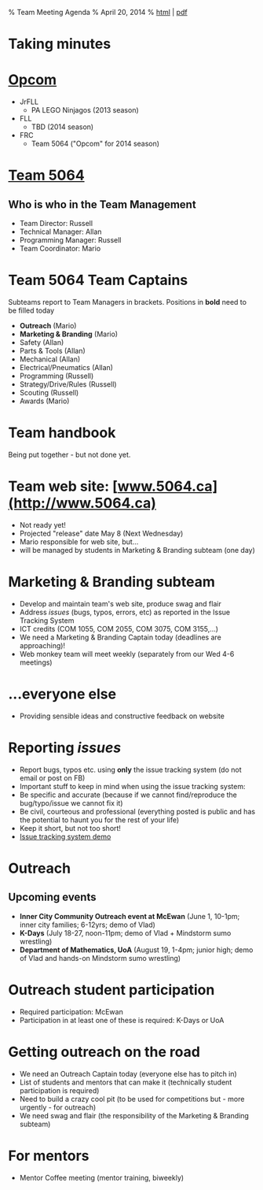 % Team Meeting Agenda
% April 20, 2014
% [html](http://5064.ca/agendas_and_minutes/agenda-april-30-2014.html) | [pdf](http://5064.ca/agendas_and_minutes/agenda-april-30-2014.pdf)

# Taking minutes

# [Opcom](http://5064.ca/img/opcom_organization.png)
- JrFLL
	- PA LEGO Ninjagos (2013 season)
- FLL 	
	- TBD (2014 season)
- FRC
	- Team 5064 ("Opcom" for 2014 season)

	
# [Team 5064](http://5064.ca/img/team_organization.png)
## Who is who in the Team Management
- Team Director: Russell 
- Technical Manager: Allan 
- Programming Manager: Russell
- Team Coordinator: Mario 

# Team 5064 Team Captains
Subteams report to Team Managers in brackets. Positions in **bold** need to be filled today

- **Outreach** (Mario)
- **Marketing & Branding** (Mario) 
- Safety (Allan)
- Parts & Tools (Allan)
- Mechanical (Allan)
- Electrical/Pneumatics (Allan)
- Programming (Russell)
- Strategy/Drive/Rules (Russell)
- Scouting (Russell)
- Awards (Mario)

# Team handbook
Being put together - but not done yet.

# Team web site: [www.5064.ca](http://www.5064.ca)
- Not ready yet!
- Projected "release" date May 8 (Next Wednesday)
- Mario responsible for web site, but...
- will be managed by students in Marketing & Branding subteam (one day)

# Marketing & Branding subteam
- Develop and maintain team's web site, produce swag and flair
- Address *issues* (bugs, typos, errors, etc) as reported in the Issue Tracking System
- ICT credits (COM 1055, COM 2055, COM 3075, COM 3155,...)
- We need a Marketing & Branding Captain today (deadlines are approaching)!
- Web monkey team will meet weekly (separately from our Wed 4-6 meetings)

# ...everyone else
- Providing sensible ideas and constructive feedback on website 

# Reporting *issues*
- Report bugs, typos etc. using **only** the issue tracking system (do not email or post on FB)
- Important stuff to keep in mind when using the issue tracking system:
 - Be specific and accurate (because if we cannot find/reproduce the bug/typo/issue we cannot fix it)
 - Be civil, courteous and professional (everything posted is public and has the potential to haunt you for the rest of your life)
 - Keep it short, but not too short!
- [Issue tracking system demo](http://5064.ca/)

# Outreach
## Upcoming events
- **Inner City Community Outreach event at McEwan** (June 1, 10-1pm; inner city families; 6-12yrs; demo of Vlad)
- **K-Days** (July 18-27, noon-11pm; demo of Vlad + Mindstorm sumo wrestling)
- **Department of Mathematics, UoA** (August 19, 1-4pm; junior high; demo of Vlad and hands-on Mindstorm sumo wrestling)

# Outreach student participation
- Required participation: McEwan
- Participation in at least one of these is required: K-Days or UoA

# Getting outreach on the road
- We need an Outreach Captain today (everyone else has to pitch in)
- List of students and mentors that can make it (technically student participation is required)
- Need to build a crazy cool pit (to be used for competitions but - more urgently - for outreach)
- We need swag and flair (the responsibility of the Marketing & Branding subteam)

# For mentors
- Mentor Coffee meeting (mentor training, biweekly)

<!---
pandoc -t dzslides -s agenda-april-30-2014.md -o agenda-april-30-2014.html
pandoc agenda-april-30-2014.md -o agenda-april-30-2014.docx
--->